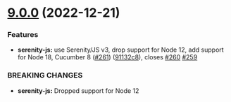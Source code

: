 # [9.0.0](https://github.com/protractor-cucumber-framework/protractor-cucumber-framework/compare/v8.4.4...v9.0.0) (2022-12-21)


### Features

* **serenity-js:** use Serenity/JS v3, drop support for Node 12, add support for Node 18, Cucumber 8 ([#261](https://github.com/protractor-cucumber-framework/protractor-cucumber-framework/issues/261)) ([91132c8](https://github.com/protractor-cucumber-framework/protractor-cucumber-framework/commit/91132c82f4a12674e5777e2dbfe858ff05a8c55c)), closes [#260](https://github.com/protractor-cucumber-framework/protractor-cucumber-framework/issues/260) [#259](https://github.com/protractor-cucumber-framework/protractor-cucumber-framework/issues/259)


### BREAKING CHANGES

* **serenity-js:** Dropped support for Node 12
